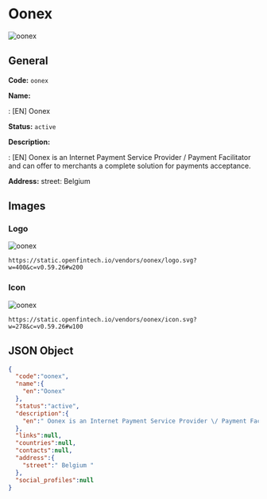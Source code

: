 
# Oonex 
![oonex](https://static.openfintech.io/vendors/oonex/logo.svg?w=400&c=v0.59.26#w200)  

## General 
 
**Code:** `oonex` 
 
**Name:** 
 
:	[EN] Oonex 
 
**Status:** `active` 
 
**Description:** 
 
: [EN]  Oonex is an Internet Payment Service Provider / Payment Facilitator and can offer to merchants a complete solution for payments acceptance.  
 
**Address:** 
street:  Belgium  

## Images 

### Logo 
 
![oonex](https://static.openfintech.io/vendors/oonex/logo.svg?w=400&c=v0.59.26#w200)  

```
https://static.openfintech.io/vendors/oonex/logo.svg?w=400&c=v0.59.26#w200
```  

### Icon 
 
![oonex](https://static.openfintech.io/vendors/oonex/icon.svg?w=278&c=v0.59.26#w100)  

```
https://static.openfintech.io/vendors/oonex/icon.svg?w=278&c=v0.59.26#w100
```  

## JSON Object 

```json
{
  "code":"oonex",
  "name":{
    "en":"Oonex"
  },
  "status":"active",
  "description":{
    "en":" Oonex is an Internet Payment Service Provider \/ Payment Facilitator and can offer to merchants a complete solution for payments acceptance. "
  },
  "links":null,
  "countries":null,
  "contacts":null,
  "address":{
    "street":" Belgium "
  },
  "social_profiles":null
}
```  
